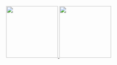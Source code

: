 
<div>
  <a href="https://github.com/Natanaelsl">
  <img height="140em" src="https://github-readme-stats.vercel.app/api?username=Natanaelsl&show_icons=true&theme=dark&include_all_commits=true&count_private=true"/>
  <img height="140em" src="https://github-readme-stats.vercel.app/api/top-langs/?username=Natanaelsl&layout=compact&langs_count=7&theme=dark"/>
</div>

<!--
<div>
 <img align="right" alt="bay-yoda"
 src="https://embed.lottiefiles.com/animation/41185">
</div>
-->

